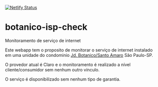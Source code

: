 [![Netlify Status](https://api.netlify.com/api/v1/badges/74f03967-4381-4474-9cdb-3a7b2f6efb36/deploy-status)](https://app.netlify.com/sites/botanico/deploys)

# botanico-isp-check
Monitoramento de serviço de internet

Este webapp tem o proposito de monitorar o serviço de internet instalado em uma unidade do condominio [Jd. Botanico/Santo Amaro](https://goo.gl/maps/ykwxc1464ekiS8HT8) São Paulo-SP. 

O provedor atual é Claro e o monitoramento é realizado a nível cliente/consumidor sem nenhum outro vínculo.

O serviço é disponibilizado sem nenhum tipo de garantia.
